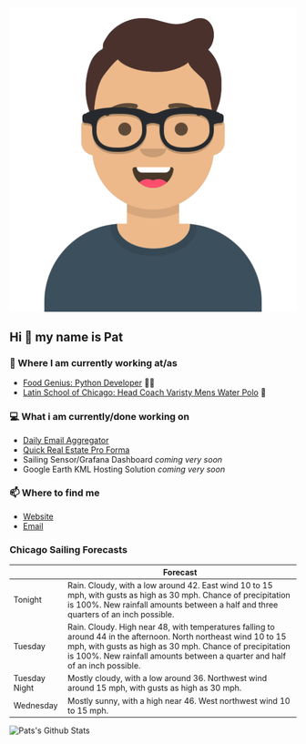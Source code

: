 [![Social banner for p-j-falconer](https://raw.githubusercontent.com/P-J-FALCONER/P-J-FALCONER/master/assets/avataaars.svg)](https://patfalconer.com/)
## Hi :wave: my name is Pat

### 💼 Where I am currently working at/as
- [Food Genius: Python Developer](https://getfoodgenius.com/) 🍔🐍
- [Latin School of Chicago: Head Coach Varisty Mens Water Polo](https://www.latinschool.org/) 🤽


### 💻 What i am currently/done working on
 - [Daily Email Aggregator](https://github.com/P-J-FALCONER/dott_daily_mail)
 - [Quick Real Estate Pro Forma](https://github.com/P-J-FALCONER/henry)
 - Sailing Sensor/Grafana Dashboard *coming very soon*
 - Google Earth KML Hosting Solution *coming very soon*

### 📫 Where to find me
 - [Website](https://patfalconer.com/)
 - [Email](mailto:patrick.j.falconer@gmail.com)


### Chicago Sailing Forecasts
|   | Forecast  |
|---|---|
| Tonight | Rain. Cloudy, with a low around 42. East wind 10 to 15 mph, with gusts as high as 30 mph. Chance of precipitation is 100%. New rainfall amounts between a half and three quarters of an inch possible. |
| Tuesday | Rain. Cloudy. High near 48, with temperatures falling to around 44 in the afternoon. North northeast wind 10 to 15 mph, with gusts as high as 30 mph. Chance of precipitation is 100%. New rainfall amounts between a quarter and half of an inch possible. |
| Tuesday Night | Mostly cloudy, with a low around 36. Northwest wind around 15 mph, with gusts as high as 30 mph. |
| Wednesday | Mostly sunny, with a high near 46. West northwest wind 10 to 15 mph. |

![Pats's Github Stats](https://github-readme-stats.vercel.app/api?username=p-j-falconer&show_icons=true&theme=radical)
